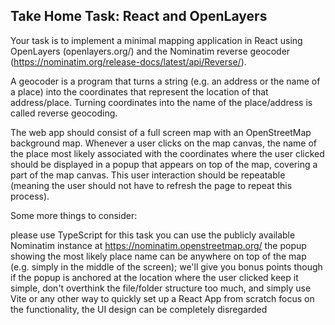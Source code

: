 ## Take Home Task: React and OpenLayers

Your task is to implement a minimal mapping application in React using OpenLayers (openlayers.org/) and the Nominatim reverse geocoder (https://nominatim.org/release-docs/latest/api/Reverse/).

A geocoder is a program that turns a string (e.g. an address or the name of a place) into the coordinates that represent the location of that address/place. Turning coordinates into the name of the place/address is called reverse geocoding.

The web app should consist of a full screen map with an OpenStreetMap background map. Whenever a user clicks on the map canvas, the name of the place most likely associated with the coordinates where the user clicked should be displayed in a popup that appears on top of the map, covering a part of the map canvas. This user interaction should be repeatable (meaning the user should not have to refresh the page to repeat this process).

Some more things to consider:

please use TypeScript for this task
you can use the publicly available Nominatim instance at https://nominatim.openstreetmap.org/
the popup showing the most likely place name can be anywhere on top of the map (e.g. simply in the middle of the screen); we'll give you bonus points though if the popup is anchored at the location where the user clicked
keep it simple, don't overthink the file/folder structure too much, and simply use Vite or any other way to quickly set up a React App from scratch
focus on the functionality, the UI design can be completely disregarded
